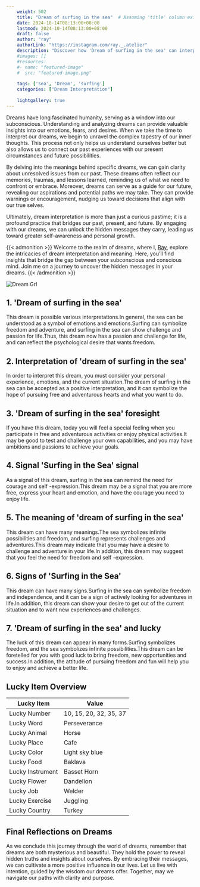 ```yaml
---
    weight: 502
    title: "Dream of surfing in the sea"  # Assuming 'title' column exists
    date: 2024-10-14T08:13:00+08:00
    lastmod: 2024-10-14T08:13:00+08:00
    draft: false
    author: "ray"
    authorLink: "https://instagram.com/ray._.atelier"
    description: "Discover how 'Dream of surfing in the sea' can interpret your future and uncover its significant meanings in your life."
    #images: []
    #resources:
    #- name: "featured-image"
    #  src: "featured-image.png"
    
    tags: ['sea', 'Dream', 'surfing']
    categories: ["Dream Interpretation"]
    
    lightgallery: true
---
```

    
Dreams have long fascinated humanity, serving as a window into our subconscious. Understanding and analyzing dreams can provide valuable insights into our emotions, fears, and desires. When we take the time to interpret our dreams, we begin to unravel the complex tapestry of our inner thoughts. This process not only helps us understand ourselves better but also allows us to connect our past experiences with our present circumstances and future possibilities.

By delving into the meanings behind specific dreams, we can gain clarity about unresolved issues from our past. These dreams often reflect our memories, traumas, and lessons learned, reminding us of what we need to confront or embrace. Moreover, dreams can serve as a guide for our future, revealing our aspirations and potential paths we may take. They can provide warnings or encouragement, nudging us toward decisions that align with our true selves.

Ultimately, dream interpretation is more than just a curious pastime; it is a profound practice that bridges our past, present, and future. By engaging with our dreams, we can unlock the hidden messages they carry, leading us toward greater self-awareness and personal growth.

{{< admonition >}}
Welcome to the realm of dreams, where I, [Ray](https://instagram.com/ray._.atelier), explore the intricacies of dream interpretation and meaning. Here, you’ll find insights that bridge the gap between your subconscious and conscious mind. Join me on a journey to uncover the hidden messages in your dreams.
{{< /admonition >}}

![Dream Grl](https://cdn.pixabay.com/photo/2017/11/02/03/35/gothic-2910057_1280.jpg "Dream Grl")

## 1. 'Dream of surfing in the sea'
This dream is possible various interpretations.In general, the sea can be understood as a symbol of emotions and emotions.Surfing can symbolize freedom and adventure, and surfing in the sea can show challenge and passion for life.Thus, this dream now has a passion and challenge for life, and can reflect the psychological desire that wants freedom.

## 2. Interpretation of 'dream of surfing in the sea'
In order to interpret this dream, you must consider your personal experience, emotions, and the current situation.The dream of surfing in the sea can be accepted as a positive interpretation, and it can symbolize the hope of pursuing free and adventurous hearts and what you want to do.

## 3. 'Dream of surfing in the sea' foresight
If you have this dream, today you will feel a special feeling when you participate in free and adventurous activities or enjoy physical activities.It may be good to test and challenge your own capabilities, and you may have ambitions and passions to achieve your goals.

## 4. Signal 'Surfing in the Sea' signal
As a signal of this dream, surfing in the sea can remind the need for courage and self -expression.This dream may be a signal that you are more free, express your heart and emotion, and have the courage you need to enjoy life.

## 5. The meaning of 'dream of surfing in the sea'
This dream can have many meanings.The sea symbolizes infinite possibilities and freedom, and surfing represents challenges and adventures.This dream may indicate that you may have a desire to challenge and adventure in your life.In addition, this dream may suggest that you feel the need for freedom and self -expression.

## 6. Signs of 'Surfing in the Sea'
This dream can have many signs.Surfing in the sea can symbolize freedom and independence, and it can be a sign of actively looking for adventures in life.In addition, this dream can show your desire to get out of the current situation and to want new experiences and challenges.

## 7. 'Dream of surfing in the sea' and lucky
The luck of this dream can appear in many forms.Surfing symbolizes freedom, and the sea symbolizes infinite possibilities.This dream can be foretelled for you with good luck to bring freedom, new opportunities and success.In addition, the attitude of pursuing freedom and fun will help you to enjoy and achieve a better life.

## Lucky Item Overview
| Lucky Item          | Value              |
|---------------|--------------------|
| Lucky Number        | 10, 15, 20, 32, 35, 37  |
| Lucky Word          | Perseverance |
| Lucky Animal        | Horse |
| Lucky Place         | Cafe     |
| Lucky Color         | Light sky blue     |
| Lucky Food          | Baklava      |
| Lucky Instrument    | Basset Horn |
| Lucky Flower        | Dandelion    |
| Lucky Job           | Welder       |
| Lucky Exercise      | Juggling  |
| Lucky Country       | Turkey    |


##  Final Reflections on Dreams

As we conclude this journey through the world of dreams, remember that dreams are both mysterious and beautiful. They hold the power to reveal hidden truths and insights about ourselves. By embracing their messages, we can cultivate a more positive influence in our lives. Let us live with intention, guided by the wisdom our dreams offer. Together, may we navigate our paths with clarity and purpose.
